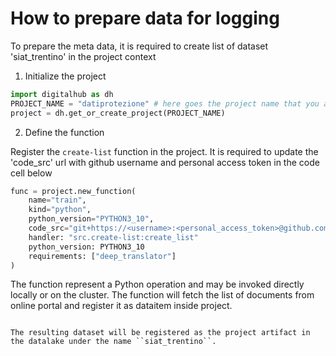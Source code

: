 # How to prepare data for logging

To prepare the meta data, it is required to create list of dataset 'siat_trentino' in the project context 

1. Initialize the project

```python
import digitalhub as dh
PROJECT_NAME = "datiprotezione" # here goes the project name that you are creating on the platform
project = dh.get_or_create_project(PROJECT_NAME)
```

2. Define the function

Register the ``create-list`` function in the project. It is required to update the 'code_src' url with github username and personal access token in the code cell below

```python
func = project.new_function(
    name="train", 
    kind="python", 
    python_version="PYTHON3_10", 
    code_src="git+https://<username>:<personal_access_token>@github.com/tn-aixpa/datiprotezione", 
    handler: "src.create-list:create_list"
	python_version: PYTHON3_10
	requirements: ["deep_translator"]
)
```
The function represent a Python operation and may be invoked directly locally or on the cluster. The function will fetch the list of documents from online portal and register it as dataitem inside project.
```

The resulting dataset will be registered as the project artifact in the datalake under the name ``siat_trentino``.
